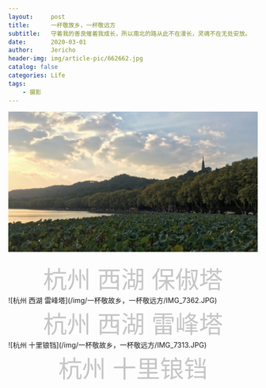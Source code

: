 ```yaml
---
layout:     post
title:      一杯敬故乡，一杯敬远方
subtitle:   守着我的善良催着我成长，所以南北的路从此不在漫长，灵魂不在无处安放。     ——毛不易《消愁》
date:       2020-03-01
author:     Jericho
header-img: img/article-pic/662662.jpg
catalog: false
categories: Life
tags:
    - 摄影
---
```

![杭州 西湖 保俶塔](/img/一杯敬故乡，一杯敬远方/IMG_7345.JPG)
<center><font color="#c5c5c5" size="15px">杭州 西湖 保俶塔</font></center>
![杭州 西湖 雷峰塔](/img/一杯敬故乡，一杯敬远方/IMG_7362.JPG)
<center><font color="#c5c5c5" size="15px">杭州 西湖 雷峰塔</font></center>
![杭州 十里锒铛](/img/一杯敬故乡，一杯敬远方/IMG_7313.JPG)
<center><font color="#c5c5c5" size="15px">杭州 十里锒铛</font></center>